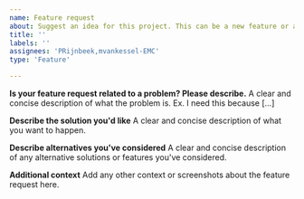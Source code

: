 ```yaml
---
name: Feature request
about: Suggest an idea for this project. This can be a new feature or an improvement.
title: ''
labels: ''
assignees: 'PRijnbeek,mvankessel-EMC'
type: 'Feature'

---
```


**Is your feature request related to a problem? Please describe.**
A clear and concise description of what the problem is. Ex. I need this because [...]

**Describe the solution you'd like**
A clear and concise description of what you want to happen.

**Describe alternatives you've considered**
A clear and concise description of any alternative solutions or features you've considered.

**Additional context**
Add any other context or screenshots about the feature request here.
